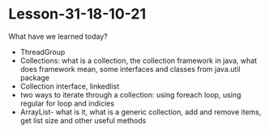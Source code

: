 # Lesson-31-18-10-21
What have we learned today?
- ThreadGroup
- Collections: what is a collection, the collection framework in java, what does framework mean, some interfaces and classes from java.util package
- Collection interface, linkedlist
- two ways to iterate through a collection: using foreach loop, using regular for loop and indicies
- ArrayList- what is it, what is a generic collection, add and remove items, get list size and other useful methods
